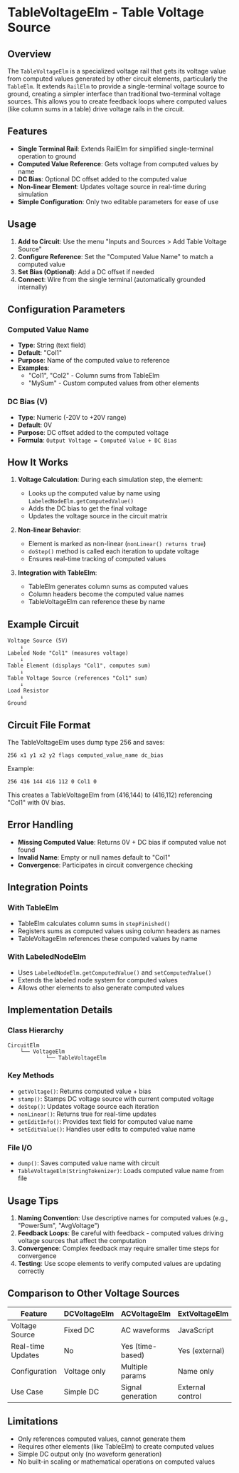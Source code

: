 # TableVoltageElm - Table Voltage Source

## Overview

The `TableVoltageElm` is a specialized voltage rail that gets its voltage value from computed values generated by other circuit elements, particularly the `TableElm`. It extends `RailElm` to provide a single-terminal voltage source to ground, creating a simpler interface than traditional two-terminal voltage sources. This allows you to create feedback loops where computed values (like column sums in a table) drive voltage rails in the circuit.

## Features

- **Single Terminal Rail**: Extends RailElm for simplified single-terminal operation to ground
- **Computed Value Reference**: Gets voltage from computed values by name
- **DC Bias**: Optional DC offset added to the computed value
- **Non-linear Element**: Updates voltage source in real-time during simulation
- **Simple Configuration**: Only two editable parameters for ease of use

## Usage

1. **Add to Circuit**: Use the menu "Inputs and Sources > Add Table Voltage Source"
2. **Configure Reference**: Set the "Computed Value Name" to match a computed value
3. **Set Bias (Optional)**: Add a DC offset if needed
4. **Connect**: Wire from the single terminal (automatically grounded internally)

## Configuration Parameters

### Computed Value Name
- **Type**: String (text field)
- **Default**: "Col1"
- **Purpose**: Name of the computed value to reference
- **Examples**: 
  - "Col1", "Col2" - Column sums from TableElm
  - "MySum" - Custom computed values from other elements

### DC Bias (V)
- **Type**: Numeric (-20V to +20V range)
- **Default**: 0V
- **Purpose**: DC offset added to the computed voltage
- **Formula**: `Output Voltage = Computed Value + DC Bias`

## How It Works

1. **Voltage Calculation**: During each simulation step, the element:
   - Looks up the computed value by name using `LabeledNodeElm.getComputedValue()`
   - Adds the DC bias to get the final voltage
   - Updates the voltage source in the circuit matrix

2. **Non-linear Behavior**: 
   - Element is marked as non-linear (`nonLinear() returns true`)
   - `doStep()` method is called each iteration to update voltage
   - Ensures real-time tracking of computed values

3. **Integration with TableElm**:
   - TableElm generates column sums as computed values
   - Column headers become the computed value names
   - TableVoltageElm can reference these by name

## Example Circuit

```
Voltage Source (5V) 
    ↓
Labeled Node "Col1" (measures voltage)
    ↓ 
Table Element (displays "Col1", computes sum)
    ↓
Table Voltage Source (references "Col1" sum)
    ↓
Load Resistor
    ↓
Ground
```

## Circuit File Format

The TableVoltageElm uses dump type 256 and saves:
```
256 x1 y1 x2 y2 flags computed_value_name dc_bias
```

Example:
```
256 416 144 416 112 0 Col1 0
```
This creates a TableVoltageElm from (416,144) to (416,112) referencing "Col1" with 0V bias.

## Error Handling

- **Missing Computed Value**: Returns 0V + DC bias if computed value not found
- **Invalid Name**: Empty or null names default to "Col1"
- **Convergence**: Participates in circuit convergence checking

## Integration Points

### With TableElm
- TableElm calculates column sums in `stepFinished()`
- Registers sums as computed values using column headers as names
- TableVoltageElm references these computed values by name

### With LabeledNodeElm
- Uses `LabeledNodeElm.getComputedValue()` and `setComputedValue()`
- Extends the labeled node system for computed values
- Allows other elements to also generate computed values

## Implementation Details

### Class Hierarchy
```
CircuitElm
    └── VoltageElm
            └── TableVoltageElm
```

### Key Methods
- `getVoltage()`: Returns computed value + bias
- `stamp()`: Stamps DC voltage source with current computed voltage  
- `doStep()`: Updates voltage source each iteration
- `nonLinear()`: Returns true for real-time updates
- `getEditInfo()`: Provides text field for computed value name
- `setEditValue()`: Handles user edits to computed value name

### File I/O
- `dump()`: Saves computed value name with circuit
- `TableVoltageElm(StringTokenizer)`: Loads computed value name from file

## Usage Tips

1. **Naming Convention**: Use descriptive names for computed values (e.g., "PowerSum", "AvgVoltage")
2. **Feedback Loops**: Be careful with feedback - computed values driving voltage sources that affect the computation
3. **Convergence**: Complex feedback may require smaller time steps for convergence
4. **Testing**: Use scope elements to verify computed values are updating correctly

## Comparison to Other Voltage Sources

| Feature | DCVoltageElm | ACVoltageElm | ExtVoltageElm | TableVoltageElm |
|---------|--------------|--------------|---------------|-----------------|
| Voltage Source | Fixed DC | AC waveforms | JavaScript | Computed values |
| Real-time Updates | No | Yes (time-based) | Yes (external) | Yes (circuit-based) |
| Configuration | Voltage only | Multiple params | Name only | Name + bias |
| Use Case | Simple DC | Signal generation | External control | Circuit feedback |

## Limitations

- Only references computed values, cannot generate them
- Requires other elements (like TableElm) to create computed values
- Simple DC output only (no waveform generation)
- No built-in scaling or mathematical operations on computed values
